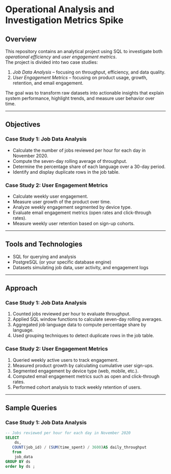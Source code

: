 # Operational Analysis and Investigation Metrics Spike  

## Overview  
This repository contains an analytical project using SQL to investigate both *operational efficiency* and *user engagement metrics*.  
The project is divided into two case studies:  

1. *Job Data Analysis* – focusing on throughput, efficiency, and data quality.  
2. *User Engagement Metrics* – focusing on product usage, growth, retention, and email engagement.  

The goal was to transform raw datasets into actionable insights that explain system performance, highlight trends, and measure user behavior over time.  

---

## Objectives  

### Case Study 1: Job Data Analysis  
- Calculate the number of jobs reviewed per hour for each day in November 2020.  
- Compute the seven-day rolling average of throughput.  
- Determine the percentage share of each language over a 30-day period.  
- Identify and display duplicate rows in the job table.  

### Case Study 2: User Engagement Metrics  
- Calculate weekly user engagement.  
- Measure user growth of the product over time.  
- Analyze weekly engagement segmented by device type.  
- Evaluate email engagement metrics (open rates and click-through rates).  
- Measure weekly user retention based on sign-up cohorts.  

---

## Tools and Technologies  
- SQL for querying and analysis  
- PostgreSQL (or your specific database engine)  
- Datasets simulating job data, user activity, and engagement logs  

---

## Approach  

### Case Study 1: Job Data Analysis  
1. Counted jobs reviewed per hour to evaluate throughput.  
2. Applied SQL window functions to calculate seven-day rolling averages.  
3. Aggregated job language data to compute percentage share by language.  
4. Used grouping techniques to detect duplicate rows in the job table.  

### Case Study 2: User Engagement Metrics  
1. Queried weekly active users to track engagement.  
2. Measured product growth by calculating cumulative user sign-ups.  
3. Segmented engagement by device type (web, mobile, etc.).  
4. Computed email engagement metrics such as open and click-through rates.  
5. Performed cohort analysis to track weekly retention of users.  

---

## Sample Queries  

### Case Study 1: Job Data Analysis  
```sql
-- Jobs reviewed per hour for each day in November 2020
SELECT 
    ds,
   COUNT(job_id) / (SUM(time_spent) / 3600)AS daily_throughput
   from 
    job_data
GROUP BY ds
order by ds ;
